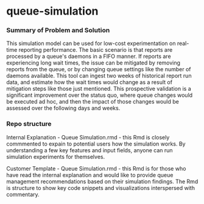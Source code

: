 # queue-simulation
### Summary of Problem and Solution
This simulation model can be used for low-cost experimentation on real-time reporting performance. The basic scenario is that  reports are processed by a queue's daemons in a FIFO manner. If reports are experiencing long wait times, the issue can be mitigated by removing reports from the queue, or by changing queue settings like the number of daemons available. This tool can ingest two weeks of historical report run data, and estimate how the wait times would change as a result of mitigation steps like those just mentioned. This prospective validation is a significant improvement over the status quo, where queue changes would be executed ad hoc, and then the impact of those changes would be assessed over the following days and weeks. 

### Repo structure
Internal Explanation - Queue Simulation.rmd - this Rmd is closely commmented to expain to potential users how the simulation works. By understanding a few key features and input fields, anyone can run simulation experiments for themselves.

Customer Template - Queue Simulation.rmd - this Rmd is for those who have read the internal explanation and would like to provide queue management recommendations based on their simulation findings. The Rmd is structure to show key code snippets and visualizations interspersed with commentary. 
